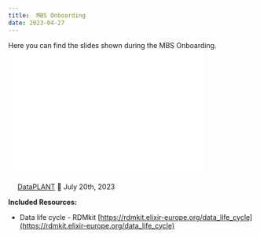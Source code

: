 ```yaml
---
title:  MBS Onboarding
date: 2023-04-27
---
```

Here you can find the slides shown during the MBS Onboarding.   
<embed
    src="./MBS_Onboarding.pdf"
    type="application/pdf"
    width="400px"
    height="255px"
/>   

<a href="https://creativecommons.org/licenses/by/4.0/"><img src="/docs/img/_logos/CreativeCommons/by.svg" style="height:15px"></a> [DataPLANT](https://nfdi4plants.org/) 📆 July 20th, 2023

**Included Resources:**   
* Data life cycle - RDMkit [https://rdmkit.elixir-europe.org/data_life_cycle](https://rdmkit.elixir-europe.org/data_life_cycle)

